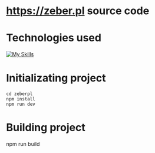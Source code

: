 # https://zeber.pl source code

# Technologies used
[![My Skills](https://skills.thijs.gg/icons?i=nodejs,vite,js,vue,sass)](https://skills.thijs.gg)

# Initializating project
```
cd zeberpl
npm install
npm run dev

```

# Building project
npm run build
```
```